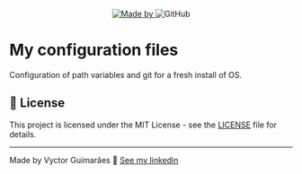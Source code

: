 <p align="center">
	<a href="https://www.linkedin.com/in/vyctorguimaraes/" target="_blank" rel="noopener noreferrer">
    <img alt="Made by" src="https://img.shields.io/badge/made%20by-vyctor%20guimarães-%23FF9000">
  </a>
 <img alt="GitHub" src="https://img.shields.io/github/license/EliasGcf/gobarber?color=%23FF9000">
</p>

# My configuration files
Configuration of path variables and git for a fresh install of OS.


## 📝 License

This project is licensed under the MIT License - see the [LICENSE](LICENSE) file for details.

---

Made by Vyctor Guimarães 👋 [See my linkedin](https://www.linkedin.com/in/vyctorguimaraes/)